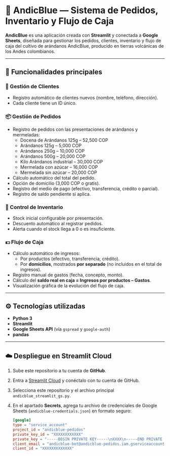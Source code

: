 # 🍇 AndicBlue — Sistema de Pedidos, Inventario y Flujo de Caja

**AndicBlue** es una aplicación creada con **Streamlit** y conectada a **Google Sheets**, diseñada para gestionar los pedidos, clientes, inventario y flujo de caja del cultivo de arándanos AndicBlue, producido en tierras volcánicas de los Andes colombianos.

---

## 🚀 Funcionalidades principales

### 🧾 Gestión de Clientes
- Registro automático de clientes nuevos (nombre, teléfono, dirección).
- Cada cliente tiene un ID único.

### 📦 Gestión de Pedidos
- Registro de pedidos con las presentaciones de arándanos y mermeladas:
  - Docena de Arándanos 125g – 52,500 COP  
  - Arándanos 125g – 5,000 COP  
  - Arándanos 250g – 10,000 COP  
  - Arándanos 500g – 20,000 COP  
  - Kilo Arándanos industrial – 30,000 COP  
  - Mermelada con azúcar – 16,000 COP  
  - Mermelada sin azúcar – 20,000 COP  
- Cálculo automático del total del pedido.  
- Opción de domicilio (3,000 COP o gratis).  
- Registro del medio de pago (efectivo, transferencia, crédito o parcial).  
- Registro de saldo pendiente si aplica.  

### 🧮 Control de Inventario
- Stock inicial configurable por presentación.  
- Descuento automático al registrar pedidos.  
- Alerta cuando el stock llega a 0 o es insuficiente.

### 💵 Flujo de Caja
- Cálculo automático de ingresos:
  - Por productos (efectivo, transferencia, crédito).  
  - Por **domicilios**, mostrados **por separado** (no incluidos en el total de ingresos).  
- Registro manual de gastos (fecha, concepto, monto).  
- Cálculo del **saldo real en caja = Ingresos por productos – Gastos**.  
- Visualización gráfica de la evolución del flujo de caja.

---

## ⚙️ Tecnologías utilizadas
- **Python 3**
- **Streamlit**
- **Google Sheets API** (vía `gspread` y `google-auth`)
- **pandas**

---

## ☁️ Despliegue en Streamlit Cloud

1. Sube este repositorio a tu cuenta de **GitHub**.  
2. Entra a [Streamlit Cloud](https://share.streamlit.io) y conéctalo con tu cuenta de GitHub.  
3. Selecciona este repositorio y el archivo principal `andicblue_streamlit_gs.py`.  
4. En el apartado **Secrets**, agrega tu archivo de credenciales de Google Sheets (`andicblue-credentials.json`) en formato seguro:  

   ```toml
   [google]
   type = "service_account"
   project_id = "andicblue-pedidos"
   private_key_id = "XXXXXXXXXXXX"
   private_key = "-----BEGIN PRIVATE KEY-----\nXXXX\n-----END PRIVATE KEY-----\n"
   client_email = "andicblue-bot@andicblue-pedidos.iam.gserviceaccount.com"
   client_id = "XXXXXXXXXXXXX"
